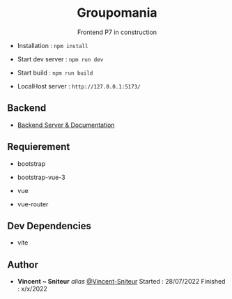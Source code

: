 <div align="center">

  # Groupomania

Frontend P7 in construction



</div>


* Installation : `npm install`


* Start dev server : `npm run dev`
* Start build : `npm run build`

* LocalHost server : `http://127.0.0.1:5173/`

## Backend

* [Backend Server & Documentation](https://github.com/Vincent-Sniteur/Groupomania_back)

## Requierement

- bootstrap

- bootstrap-vue-3

- vue

- vue-router


## Dev Dependencies

- vite 


## Author

* **Vincent ~ Sniteur** _alias_ [@Vincent-Sniteur](https://github.com/Vincent-Sniteur)
Started : 28/07/2022
Finished : x/x/2022
